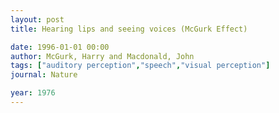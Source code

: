 ```yaml
---
layout: post
title: Hearing lips and seeing voices (McGurk Effect)

date: 1996-01-01 00:00
author: McGurk, Harry and Macdonald, John
tags: ["auditory perception","speech","visual perception"]
journal: Nature

year: 1976
---
```



